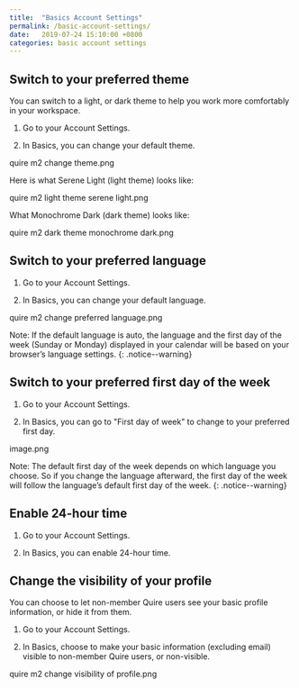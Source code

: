 ```yaml
---
title:  "Basics Account Settings"
permalink: /basic-account-settings/
date:   2019-07-24 15:10:00 +0800
categories: basic account settings
---
```

## Switch to your preferred theme

You can switch to a light, or dark theme to help you work more comfortably in your workspace.

1. Go to your Account Settings.

2. In Basics, you can change your default theme.

quire m2 change theme.png

Here is what Serene Light (light theme) looks like:

quire m2 light theme serene light.png

What Monochrome Dark (dark theme) looks like:

quire m2 dark theme monochrome dark.png


## Switch to your preferred language

1. Go to your Account Settings.

2. In Basics, you can change your default language.

quire m2 change preferred language.png

Note: If the default language is auto, the language and the first day of the week (Sunday or Monday) displayed in your calendar will be based on your browser’s language settings.
{: .notice--warning}


## Switch to your preferred first day of the week

1. Go to your Account Settings.

2. In Basics, you can go to "First day of week" to change to your preferred first day. 

image.png

Note: The default first day of the week depends on which language you choose. So if you change the language afterward, the first day of the week will follow the language’s default first day of the week. 
{: .notice--warning}


## Enable 24-hour time 

1. Go to your Account Settings.

2. In Basics, you can enable 24-hour time. 


## Change the visibility of your profile

You can choose to let non-member Quire users see your basic profile information, or hide it from them.

1. Go to your Account Settings.

2. In Basics, choose to make your basic information (excluding email) visible to non-member Quire users, or non-visible.

quire m2 change visibility of profile.png
